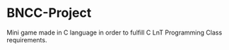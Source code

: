 # BNCC-Project
Mini game made in C language in order to fulfill C LnT Programming Class requirements.
